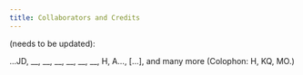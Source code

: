 ```yaml
---
title: Collaborators and Credits
---
```

(needs to be updated):

...JD, __, __, __, __, __, __, H, A..., [...], and many more
(Colophon: H, KQ, MO.)